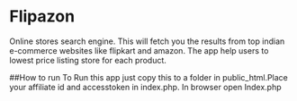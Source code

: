 # Flipazon
Online stores search engine. This will fetch you the results from top indian e-commerce websites like flipkart and amazon. The app help users to lowest price listing store for each product.

##How to run
To Run this app just copy this to a folder in public_html.Place your affiliate id and accesstoken in index.php. In browser open Index.php
